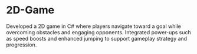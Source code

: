 # 2D-Game
Developed a 2D game in C# where players navigate toward a goal while overcoming obstacles and engaging opponents.
Integrated power-ups such as speed boosts and enhanced jumping to support gameplay strategy and progression.

